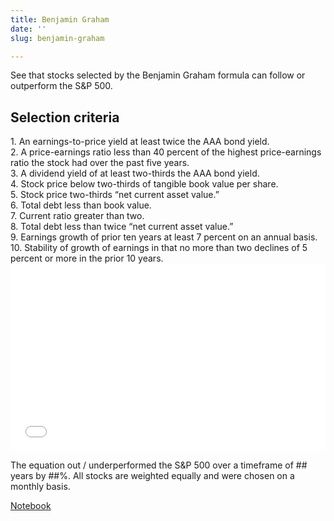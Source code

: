 ```yaml
---
title: Benjamin Graham
date: ''
slug: benjamin-graham

---
```


See that stocks selected by the Benjamin Graham formula can follow or outperform the S&P 500.

<h2>Selection criteria</h2>
1.  An earnings-to-price yield at least twice the AAA bond yield.<br/>
2.  A price-earnings ratio less than 40 percent of the highest price-earnings ratio the stock had over the past five years.<br/>
3.  A dividend yield of at least two-thirds the AAA bond yield.<br/>
4.  Stock price below two-thirds of tangible book value per share.<br/>
5.  Stock price two-thirds “net current asset value.”<br/>
6.  Total debt less than book value.<br/>
7.  Current ratio greater than two.<br/>
8.  Total debt less than twice “net current asset value.”<br/>
9.  Earnings growth of prior ten years at least 7 percent on an annual basis.<br/>
10.  Stability of growth of earnings in that no more than two declines of 5 percent or more in the prior 10 years.<br/>

<iframe width="100%" height="300px" frameborder="0" scrolling="no" src="//plotly.com/\~ayako0/11.embed?link=false&modebar=false&logo=false"></iframe>

The equation out / underperformed the S&P 500 over a timeframe of ## years by ##%. All stocks are weighted equally and were chosen on a monthly basis.

<a href="https://google.com">Notebook</a>
